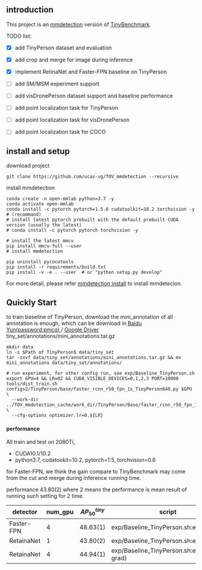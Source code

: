 ## introduction

This project is an [mmdetection](https://github.com/open-mmlab/mmdetection) version of [TinyBenchmark](https://github.com/ucas-vg/TinyBenchmark).

TODO list:

- [x] add TinyPerson dataset and evaluation
- [x] add crop and merge for image during inference
- [x] implement RetinaNet and Faster-FPN baseline on TinyPerson
- [ ] add SM/MSM experiment support
- [ ] add visDronePerson dataset support and baseline performance
- [ ] add point localization task for TinyPerson
- [ ] add point localization task for visDronePerson
- [ ] add point localization task for COCO


## install and setup

download project
```
git clone https://github.com/ucas-vg/TOV_mmdetection --recursive
```

install mmdetection
```
conda create -n open-mmlab python=3.7 -y
conda activate open-mmlab
conda install -c pytorch pytorch=1.5.0 cudatoolkit=10.2 torchvision -y  # (recommand)
# install latest pytorch prebuilt with the default prebuilt CUDA version (usually the latest)
# conda install -c pytorch pytorch torchvision -y

# install the latest mmcv
pip install mmcv-full --user
# install mmdetection

pip uninstall pycocotools
pip install -r requirements/build.txt
pip install -v -e . --user  # or "python setup.py develop"
```

For more detail, please refer [mmdetection install](docs/get_started.md) to install mmdetecion.

## Quickly Start

to train baseline of TinyPerson, download the mini_annotation of all annotation is enough, 
which can be download in [Baidu Yun(password:pmcq) ](https://pan.baidu.com/s/1kkugS6y2vT4IrmEV_2wtmQ)/
[Google Driver](https://drive.google.com/open?id=1KrH9uEC9q4RdKJz-k34Q6v5hRewU5HOw) tiny_set/annotations/mini_annotations.tar.gz

```
mkdir data
ln -s $Path of TinyPerson$ data/tiny_set
tar -zxvf data/tiny_set/annotations/mini_annotations.tar.gz && mv mini_annotations data/tiny_set/annotations/

# run experiment, for other config run, see exp/Baseline_TinyPerson.sh
export GPU=4 && LR=02 && CUDA_VISIBLE_DEVICES=0,1,2,3 PORT=10000 tools/dist_train.sh configs2/TinyPerson/base/faster_rcnn_r50_fpn_1x_TinyPerson640.py $GPU \
  --work-dir ../TOV_mmdetection_cache/work_dir/TinyPerson/Base/faster_rcnn_r50_fpn_1x_TinyPerson640/old640x512_lr0${LR}_1x_${GPU}g/ \
  --cfg-options optimizer.lr=0.${LR}
```

#### performance

All train and test on 2080Ti, 
- CUDA10.1/10.2
- python3.7, cudatookit=10.2, pytorch=1.5, torchvision=0.6

for Faster-FPN, we think the gain compare to TinyBenchmark may come 
from the cut and merge during inference running time. 

performance 43.80(2) where 2 means the performance is mean result of 
running such setting for 2 time.

detector | num_gpu | $AP_{50}^{tiny}$| script
--- | --- | ---| ---
Faster-FPN | 4 | 48.63(1) | exp/Baseline_TinyPerson.sh:exp1.1
RetainaNet | 1 | 43.80(2) | exp/Baseline_TinyPerson.sh:exp2.1
RetainaNet | 4 | 44.94(1) | exp/Baseline_TinyPerson.sh:exp2.2(clip grad)
